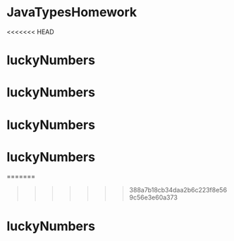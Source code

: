 # JavaTypesHomework
<<<<<<< HEAD
# luckyNumbers
# luckyNumbers
# luckyNumbers
# luckyNumbers
=======

>>>>>>> 388a7b18cb34daa2b6c223f8e569c56e3e60a373
# luckyNumbers
